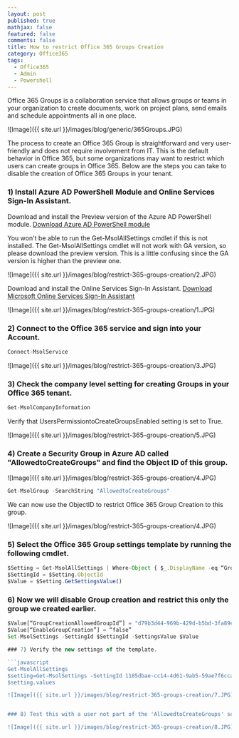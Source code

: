 ```yaml
---
layout: post
published: true
mathjax: false
featured: false
comments: false
title: How to restrict Office 365 Groups Creation
category: Office365
tags:
  - Office365
  - Admin
  - Powershell
---
```


Office 365 Groups is a collaboration service that allows groups or teams in your organization to create documents, work on project plans, send emails and schedule appointments all in one place.

![Image]({{ site.url }}/images/blog/generic/365Groups.JPG)

The process to create an Office 365 Group is straightforward and very user-friendly and does not require involvement from IT. 
This is the default behavior in Office 365, but some organizations may want to restrict which users can create groups in Office 365. Below are the steps you can take to disable the creation of Office 365 Groups in your tenant.


### 1) Install Azure AD PowerShell Module and Online Services Sign-In Assistant.

Download and install the Preview version of the Azure AD PowerShell module.
[Download Azure AD PowerShell module](http://connect.microsoft.com/site1164/Downloads/DownloadDetails.aspx?DownloadID=59185 "Download Azure AD PowerShell module")

You won't be able to run the Get-MsolAllSettings cmdlet if this is not installed. The Get-MsolAllSettings cmdlet will not work with GA version, so please download the preview version. This is a little confusing since the GA version is higher than the preview one.

![Image]({{ site.url }}/images/blog/restrict-365-groups-creation/2.JPG)

Download and install the Online Services Sign-In Assistant.
[Download Microsoft Online Services Sign-In Assistant](https://www.microsoft.com/en-us/download/details.aspx?id=28177 "Microsoft Online Services Sign-In Assistant")

![Image]({{ site.url }}/images/blog/restrict-365-groups-creation/1.JPG)



### 2) Connect to the Office 365 service and sign into your Account.

```javascript 
Connect-MsolService
```

![Image]({{ site.url }}/images/blog/restrict-365-groups-creation/3.JPG)


### 3) Check the company level setting for creating Groups in your Office 365 tenant.

```javascript
Get-MsolCompanyInformation
```

Verify that UsersPermissiontoCreateGroupsEnabled setting is set to True.

![Image]({{ site.url }}/images/blog/restrict-365-groups-creation/5.JPG)


### 4) Create a Security Group in Azure AD called "AllowedtoCreateGroups" and find the Object ID of this group.


![Image]({{ site.url }}/images/blog/restrict-365-groups-creation/4.JPG)

```javascript
Get-MsolGroup -SearchString "AllowedtoCreateGroups"
```

We can now use the ObjectID to restrict Office 365 Group Creation to this group.

![Image]({{ site.url }}/images/blog/restrict-365-groups-creation/4.JPG)


### 5) Select the Office 365 Group settings template by running the following cmdlet.

```javascript
$Setting = Get-MsolAllSettings | Where-Object { $_.DisplayName -eq “Group.Unified” }
$SettingId = $Setting.ObjectId
$Value = $Setting.GetSettingsValue()
```

### 6) Now we will disable Group creation and restrict this only the group we created earlier.

```javascript
$Value[“GroupCreationAllowedGroupId”] = "d79b3d44-969b-429d-b5bd-3fa89e7ab7fd"
$Value[“EnableGroupCreation”] = “false”
Set-MsolSettings -SettingId $SettingId -SettingsValue $Value

### 7) Verify the new settings of the template.

```javascript
Get-MsolAllSettings
$setting=Get-MsolSettings -SettingId 1185dbae-cc14-4d61-9ab5-59ae7f6cca6b
$setting.values

![Image]({{ site.url }}/images/blog/restrict-365-groups-creation/7.JPG)


### 8) Test this with a user not part of the 'AllowedtoCreateGroups' security group and you should receive the following message.

![Image]({{ site.url }}/images/blog/restrict-365-groups-creation/8.JPG)


